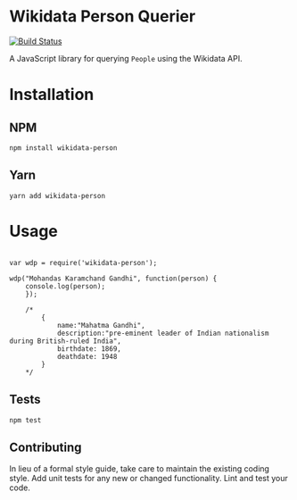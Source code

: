 Wikidata Person Querier
===

[![Build Status](https://travis-ci.org/ckucera3/wikidata-person.svg?branch=master)](https://travis-ci.org/ckucera3/wikidata-person)



A JavaScript library for querying `People` using the Wikidata API.

# Installation

## NPM

`npm install wikidata-person`

## Yarn

`yarn add wikidata-person`

# Usage

```

var wdp = require('wikidata-person');

wdp("Mohandas Karamchand Gandhi", function(person) {
    console.log(person);
    });

    /*
        {
            name:"Mahatma Gandhi",
            description:"pre-eminent leader of Indian nationalism during British-ruled India",
            birthdate: 1869,
            deathdate: 1948
        }
    */

```

## Tests

`npm test`

## Contributing

In lieu of a formal style guide, take care to maintain the existing coding style. Add unit tests for any new or changed functionality. Lint and test your code.
